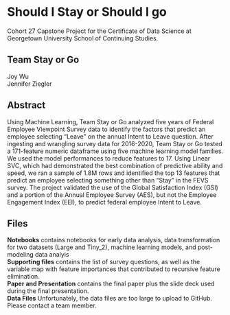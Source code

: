 # Should I Stay or Should I go
Cohort 27 Capstone Project for the Certificate of Data Science at Georgetown University School of Continuing Studies.

## Team Stay or Go
Joy Wu</br>
Jennifer Ziegler

## Abstract
Using Machine Learning, Team Stay or Go analyzed five years of Federal Employee Viewpoint
Survey data to identify the factors that predict an employee selecting “Leave” on the annual
Intent to Leave question. After ingesting and wrangling survey data for 2016-2020, Team Stay or
Go tested a 171-feature numeric dataframe using five machine learning model families. We used
the model performances to reduce features to 17. Using Linear SVC, which had demonstrated the
best combination of predictive ability and speed, we ran a sample of 1.8M rows and identified
the top 13 features that predict an employee selecting something other than “Stay” in the FEVS
survey. The project validated the use of the Global Satisfaction Index (GSI) and a portion of the
Annual Employee Survey (AES), but not the Employee Engagement Index (EEI), to predict
federal employee Intent to Leave.

## Files
**Notebooks** contains notebooks for early data analysis, data transformation for two datasets (Large and Tiny_2), machine learning models, and post-modeling data analyis</br>
**Supporting files** contains the list of survey questions, as well as the variable map with feature importances that contributed to recursive feature elimination.</br>
**Paper and Presentation** contains the final paper plus the slide deck used during the final presentation.</br>
**Data Files** Unfortunately, the data files are too large to upload to GitHub. Please contact a team member.</br>
